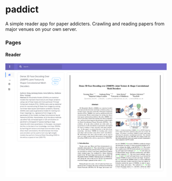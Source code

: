 paddict
=====
A simple reader app for paper addicters. Crawling and reading papers from major venues on your own server.


### Pages

#### Reader

![Reader](./static/img/reader.png)
